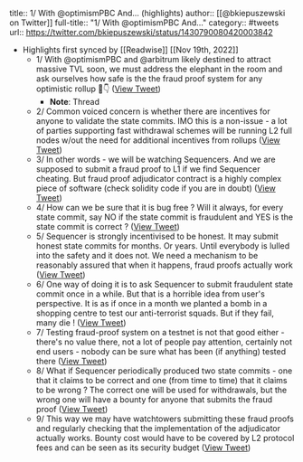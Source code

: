 title:: 1/ With @optimismPBC And... (highlights)
author:: [[@bkiepuszewski on Twitter]]
full-title:: "1/ With @optimismPBC And..."
category:: #tweets
url:: https://twitter.com/bkiepuszewski/status/1430790080420003842

- Highlights first synced by [[Readwise]] [[Nov 19th, 2022]]
	- 1/ With @optimismPBC and @arbitrum likely destined to attract massive TVL soon, we must address the elephant in the room and ask ourselves how safe is the  the fraud proof system for any optimistic rollup 🧵👇 ([View Tweet](https://twitter.com/bkiepuszewski/status/1430790080420003842))
		- **Note**: Thread
	- 2/ Common voiced concern is whether there are incentives for anyone to validate the state commits. IMO this is a non-issue - a lot of parties supporting fast withdrawal schemes will be running L2 full nodes w/out the need for additional incentives from rollups ([View Tweet](https://twitter.com/bkiepuszewski/status/1430790082034900992))
	- 3/ In other words - we will be watching Sequencers. And we are supposed to submit a fraud proof to L1 if we find Sequencer cheating. But fraud proof adjudicator contract is a highly complex piece of software (check solidity code if you are in doubt) ([View Tweet](https://twitter.com/bkiepuszewski/status/1430790083549048833))
	- 4/ How can we be sure that it is bug free ? Will it always, for every state commit, say NO if the state commit is fraudulent and YES is the state commit is correct ? ([View Tweet](https://twitter.com/bkiepuszewski/status/1430790085113520132))
	- 5/ Sequencer is strongly incentivised to be honest. It may submit honest state commits for months. Or years. Until everybody is lulled into the safety and it does not. We need a mechanism to be reasonably assured that when it happens, fraud proofs actually work ([View Tweet](https://twitter.com/bkiepuszewski/status/1430790086589825024))
	- 6/ One way of doing it is to ask Sequencer to submit fraudulent state commit once in a while. But that is a horrible idea from user's perspective. It is as if once in a month we planted a bomb in a shopping centre to test our anti-terrorist squads. But if they fail, many die ! ([View Tweet](https://twitter.com/bkiepuszewski/status/1430790088217276418))
	- 7/ Testing fraud-proof system on a testnet is not that good either - there's no value there, not a lot of people pay attention, certainly not end users - nobody can be sure what has been (if anything) tested there ([View Tweet](https://twitter.com/bkiepuszewski/status/1430790089865580545))
	- 8/ What if Sequencer periodically produced two state commits - one that it claims to be correct and one (from time to time) that it claims to be wrong ? The correct one will be used for withdrawals, but the wrong one will have a bounty for anyone that submits the fraud proof ([View Tweet](https://twitter.com/bkiepuszewski/status/1430790091501457414))
	- 9/ This way we may have watchtowers submitting these fraud proofs and regularly checking that the implementation of the adjudicator actually works. Bounty cost would have to be covered by L2 protocol fees and can be seen as its security budget ([View Tweet](https://twitter.com/bkiepuszewski/status/1430790094026387456))